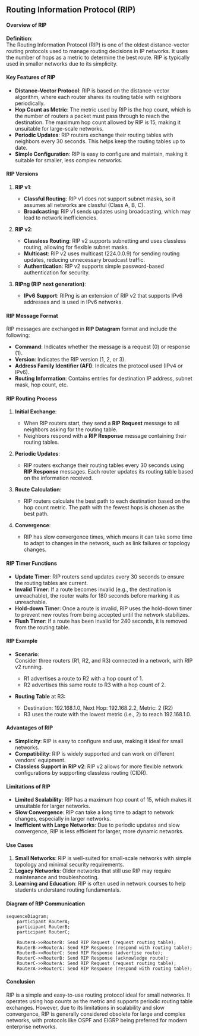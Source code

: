 ## **Routing Information Protocol (RIP)**



#### **Overview of RIP**

**Definition**:  
The Routing Information Protocol (RIP) is one of the oldest distance-vector routing protocols used to manage routing decisions in IP networks. It uses the number of hops as a metric to determine the best route. RIP is typically used in smaller networks due to its simplicity.



#### **Key Features of RIP**

- **Distance-Vector Protocol**: RIP is based on the distance-vector algorithm, where each router shares its routing table with neighbors periodically.
- **Hop Count as Metric**: The metric used by RIP is the hop count, which is the number of routers a packet must pass through to reach the destination. The maximum hop count allowed by RIP is 15, making it unsuitable for large-scale networks.
- **Periodic Updates**: RIP routers exchange their routing tables with neighbors every 30 seconds. This helps keep the routing tables up to date.
- **Simple Configuration**: RIP is easy to configure and maintain, making it suitable for smaller, less complex networks.



#### **RIP Versions**

1. **RIP v1**:
   - **Classful Routing**: RIP v1 does not support subnet masks, so it assumes all networks are classful (Class A, B, C).
   - **Broadcasting**: RIP v1 sends updates using broadcasting, which may lead to network inefficiencies.

2. **RIP v2**:
   - **Classless Routing**: RIP v2 supports subnetting and uses classless routing, allowing for flexible subnet masks.
   - **Multicast**: RIP v2 uses multicast (224.0.0.9) for sending routing updates, reducing unnecessary broadcast traffic.
   - **Authentication**: RIP v2 supports simple password-based authentication for security.

3. **RIPng (RIP next generation)**:
   - **IPv6 Support**: RIPng is an extension of RIP v2 that supports IPv6 addresses and is used in IPv6 networks.



#### **RIP Message Format**

RIP messages are exchanged in **RIP Datagram** format and include the following:
- **Command**: Indicates whether the message is a request (0) or response (1).
- **Version**: Indicates the RIP version (1, 2, or 3).
- **Address Family Identifier (AFI)**: Indicates the protocol used (IPv4 or IPv6).
- **Routing Information**: Contains entries for destination IP address, subnet mask, hop count, etc.



#### **RIP Routing Process**

1. **Initial Exchange**:
   - When RIP routers start, they send a **RIP Request** message to all neighbors asking for the routing table.
   - Neighbors respond with a **RIP Response** message containing their routing tables.

2. **Periodic Updates**:
   - RIP routers exchange their routing tables every 30 seconds using **RIP Response** messages. Each router updates its routing table based on the information received.

3. **Route Calculation**:
   - RIP routers calculate the best path to each destination based on the hop count metric. The path with the fewest hops is chosen as the best path.

4. **Convergence**:
   - RIP has slow convergence times, which means it can take some time to adapt to changes in the network, such as link failures or topology changes.



#### **RIP Timer Functions**

- **Update Timer**: RIP routers send updates every 30 seconds to ensure the routing tables are current.
- **Invalid Timer**: If a route becomes invalid (e.g., the destination is unreachable), the router waits for 180 seconds before marking it as unreachable.
- **Hold-down Timer**: Once a route is invalid, RIP uses the hold-down timer to prevent new routes from being accepted until the network stabilizes.
- **Flush Timer**: If a route has been invalid for 240 seconds, it is removed from the routing table.



#### **RIP Example**

- **Scenario**:  
  Consider three routers (R1, R2, and R3) connected in a network, with RIP v2 running.

  - R1 advertises a route to R2 with a hop count of 1.
  - R2 advertises this same route to R3 with a hop count of 2.

- **Routing Table** at R3:
  - Destination: 192.168.1.0, Next Hop: 192.168.2.2, Metric: 2 (R2)
  - R3 uses the route with the lowest metric (i.e., 2) to reach 192.168.1.0.



#### **Advantages of RIP**

- **Simplicity**: RIP is easy to configure and use, making it ideal for small networks.
- **Compatibility**: RIP is widely supported and can work on different vendors' equipment.
- **Classless Support in RIP v2**: RIP v2 allows for more flexible network configurations by supporting classless routing (CIDR).



#### **Limitations of RIP**

- **Limited Scalability**: RIP has a maximum hop count of 15, which makes it unsuitable for larger networks.
- **Slow Convergence**: RIP can take a long time to adapt to network changes, especially in larger networks.
- **Inefficient with Large Networks**: Due to periodic updates and slow convergence, RIP is less efficient for larger, more dynamic networks.



#### **Use Cases**

1. **Small Networks**: RIP is well-suited for small-scale networks with simple topology and minimal security requirements.
2. **Legacy Networks**: Older networks that still use RIP may require maintenance and troubleshooting.
3. **Learning and Education**: RIP is often used in network courses to help students understand routing fundamentals.



#### **Diagram of RIP Communication**

```mermaid
sequenceDiagram;
    participant RouterA;
    participant RouterB;
    participant RouterC;

    RouterA->>RouterB: Send RIP Request (request routing table);
    RouterB->>RouterA: Send RIP Response (respond with routing table);
    RouterB->>RouterC: Send RIP Response (advertise route);
    RouterC->>RouterB: Send RIP Response (acknowledge route);
    RouterC->>RouterA: Send RIP Request (request routing table);
    RouterA->>RouterC: Send RIP Response (respond with routing table);
```



#### **Conclusion**

RIP is a simple and easy-to-use routing protocol ideal for small networks. It operates using hop counts as the metric and supports periodic routing table exchanges. However, due to its limitations in scalability and slow convergence, RIP is generally considered obsolete for large and complex networks, with protocols like OSPF and EIGRP being preferred for modern enterprise networks.

